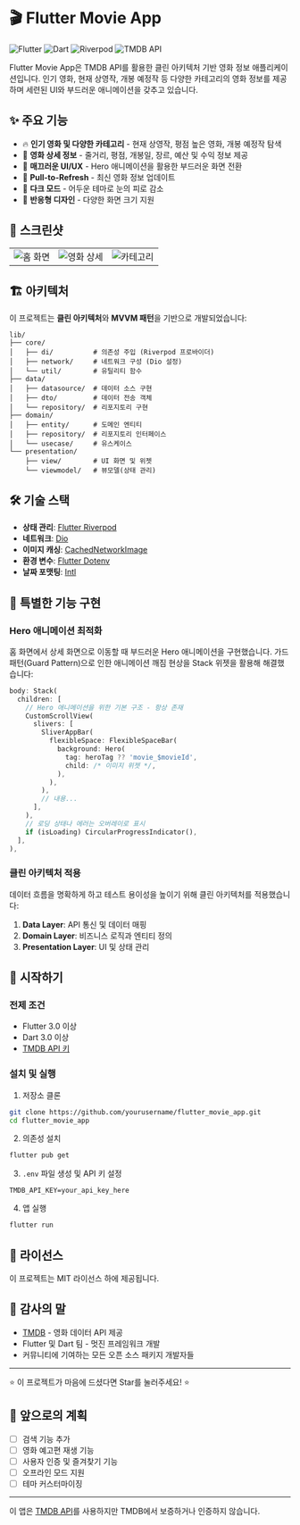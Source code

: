 # 🎬 Flutter Movie App

![Flutter](https://img.shields.io/badge/Flutter-3.0+-02569B?style=for-the-badge&logo=flutter&logoColor=white)
![Dart](https://img.shields.io/badge/Dart-3.0+-0175C2?style=for-the-badge&logo=dart&logoColor=white)
![Riverpod](https://img.shields.io/badge/Riverpod-2.4.9-0A84FF?style=for-the-badge)
![TMDB API](https://img.shields.io/badge/TMDB_API-v3-01D277?style=for-the-badge)

Flutter Movie App은 TMDB API를 활용한 클린 아키텍처 기반 영화 정보 애플리케이션입니다. 인기 영화, 현재 상영작, 개봉 예정작 등 다양한 카테고리의 영화 정보를 제공하며 세련된 UI와 부드러운 애니메이션을 갖추고 있습니다.

## ✨ 주요 기능

- 🔥 **인기 영화 및 다양한 카테고리** - 현재 상영작, 평점 높은 영화, 개봉 예정작 탐색
- 🎯 **영화 상세 정보** - 줄거리, 평점, 개봉일, 장르, 예산 및 수익 정보 제공
- 🚀 **매끄러운 UI/UX** - Hero 애니메이션을 활용한 부드러운 화면 전환
- 🔄 **Pull-to-Refresh** - 최신 영화 정보 업데이트
- 🌙 **다크 모드** - 어두운 테마로 눈의 피로 감소
- 📱 **반응형 디자인** - 다양한 화면 크기 지원

## 📱 스크린샷

<table>
  <tr>
    <td><img src="https://github.com/user-attachments/assets/1f11f8fd-7291-4d55-9563-0c55838a41aa" alt="홈 화면"/></td>
    <td><img src="https://github.com/user-attachments/assets/28dbf124-182e-4afe-bcd3-4087281e8326" alt="영화 상세"/></td>
    <td><img src="https://github.com/user-attachments/assets/886890c1-aec4-4d8e-be02-09e77b10d8f0" alt="카테고리"/></td>
  </tr>
</table>


## 🏗️ 아키텍처

이 프로젝트는 **클린 아키텍처**와 **MVVM 패턴**을 기반으로 개발되었습니다:

```
lib/
├── core/
│   ├── di/          # 의존성 주입 (Riverpod 프로바이더)
│   ├── network/     # 네트워크 구성 (Dio 설정)
│   └── util/        # 유틸리티 함수
├── data/
│   ├── datasource/  # 데이터 소스 구현
│   ├── dto/         # 데이터 전송 객체
│   └── repository/  # 리포지토리 구현
├── domain/
│   ├── entity/      # 도메인 엔티티
│   ├── repository/  # 리포지토리 인터페이스
│   └── usecase/     # 유스케이스
└── presentation/
    ├── view/        # UI 화면 및 위젯
    └── viewmodel/   # 뷰모델(상태 관리)
```

## 🛠️ 기술 스택

- **상태 관리**: [Flutter Riverpod](https://riverpod.dev/)
- **네트워크**: [Dio](https://pub.dev/packages/dio)
- **이미지 캐싱**: [CachedNetworkImage](https://pub.dev/packages/cached_network_image)
- **환경 변수**: [Flutter Dotenv](https://pub.dev/packages/flutter_dotenv)
- **날짜 포맷팅**: [Intl](https://pub.dev/packages/intl)

## 🌟 특별한 기능 구현

### Hero 애니메이션 최적화

홈 화면에서 상세 화면으로 이동할 때 부드러운 Hero 애니메이션을 구현했습니다. 가드 패턴(Guard Pattern)으로 인한 애니메이션 깨짐 현상을 Stack 위젯을 활용해 해결했습니다:

```dart
body: Stack(
  children: [
    // Hero 애니메이션을 위한 기본 구조 - 항상 존재
    CustomScrollView(
      slivers: [
        SliverAppBar(
          flexibleSpace: FlexibleSpaceBar(
            background: Hero(
              tag: heroTag ?? 'movie_$movieId',
              child: /* 이미지 위젯 */,
            ),
          ),
        ),
        // 내용...
      ],
    ),
    // 로딩 상태나 에러는 오버레이로 표시
    if (isLoading) CircularProgressIndicator(),
  ],
),
```

### 클린 아키텍처 적용

데이터 흐름을 명확하게 하고 테스트 용이성을 높이기 위해 클린 아키텍처를 적용했습니다:

1. **Data Layer**: API 통신 및 데이터 매핑
2. **Domain Layer**: 비즈니스 로직과 엔티티 정의
3. **Presentation Layer**: UI 및 상태 관리

## 🚀 시작하기

### 전제 조건

- Flutter 3.0 이상
- Dart 3.0 이상
- [TMDB API 키](https://www.themoviedb.org/documentation/api)

### 설치 및 실행

1. 저장소 클론
```bash
git clone https://github.com/yourusername/flutter_movie_app.git
cd flutter_movie_app
```

2. 의존성 설치
```bash
flutter pub get
```

3. `.env` 파일 생성 및 API 키 설정
```
TMDB_API_KEY=your_api_key_here
```

4. 앱 실행
```bash
flutter run
```

## 📝 라이선스

이 프로젝트는 MIT 라이선스 하에 제공됩니다.

## 👏 감사의 말

- [TMDB](https://www.themoviedb.org/) - 영화 데이터 API 제공
- Flutter 및 Dart 팀 - 멋진 프레임워크 개발
- 커뮤니티에 기여하는 모든 오픈 소스 패키지 개발자들

---

⭐ 이 프로젝트가 마음에 드셨다면 Star를 눌러주세요! ⭐

## 🔮 앞으로의 계획

- [ ] 검색 기능 추가
- [ ] 영화 예고편 재생 기능
- [ ] 사용자 인증 및 즐겨찾기 기능
- [ ] 오프라인 모드 지원
- [ ] 테마 커스터마이징

---

이 앱은 [TMDB API](https://www.themoviedb.org/)를 사용하지만 TMDB에서 보증하거나 인증하지 않습니다.

